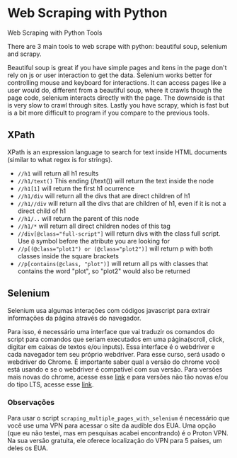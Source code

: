# Web Scraping with Python

Web Scraping with Python Tools

There are 3 main tools to web scrape with python: beautiful soup, selenium and scrapy.

Beautiful soup is great if you have simple pages and itens in the page don't rely on js or user interaction to get the data. 
Selenium works better for controlling mouse and keyboard for interactions. It can access pages like a user would do, different from a beautiful soup, where it crawls though the page code, selenium interacts directly with the page. The downside is that is very slow to crawl through sites.
Lastly you have scrapy, which is fast but is a bit more difficult to program if you compare to the previous tools. 

## XPath

XPath is an expression language to search for text inside HTML documents (similar to what regex is for strings).

- `//h1` will return all h1 results
- `//h1/text()` This ending (/text()) will return the text inside the node
- `//h1[1]` will return the first h1 ocurrence
- `//h1/div` will return all the divs that are direct children of h1
- `//h1//div` will return all the divs that are children of h1, even if it is not a direct child of h1
- `//h1/..` will return the parent of this node
- `//h1/*` will return all direct children nodes of this tag
- `//div[@class="full-script"]` will return divs with the class full script. Use `@` symbol before the atribute you are looking for
- `//p[(@class="plot1") or (@class="plot2")]` will return p with both classes inside the square brackets
- `//p[contains(@class, "plot")]` will return all ps with classes that contains the word "plot", so "plot2" would also be returned

## Selenium
Selenium usa algumas interações com códigos javascript para extrair informações da página através do navegador.

Para isso, é necessário uma interface que vai traduzir os comandos do script para comandos que seriam executados em uma página(scroll, click, digitar em caixas de textos e/ou inputs). Essa interface é o webdriver e cada navegador tem seu próprio webdriver. Para esse curso, será usado o webdriver do Chrome. É importante saber qual a versão do chrome você está usando e se o webdriver é compatível com sua versão. Para versões mais novas do chrome, acesse esse [link](https://googlechromelabs.github.io/chrome-for-testing/#stable) e para versões não tão novas e/ou do tipo LTS, acesse esse [link](https://chromedriver.chromium.org/downloads).








### Observações
Para usar o script `scraping_multiple_pages_with_selenium` é necessário que você use uma VPN para acessar o site da audible dos EUA. Uma opção (que eu não testei, mas em pesquisas acabei encontrando) é o Proton VPN. Na sua versão gratuita, ele oferece localização do VPN para 5 países, um deles os EUA.
